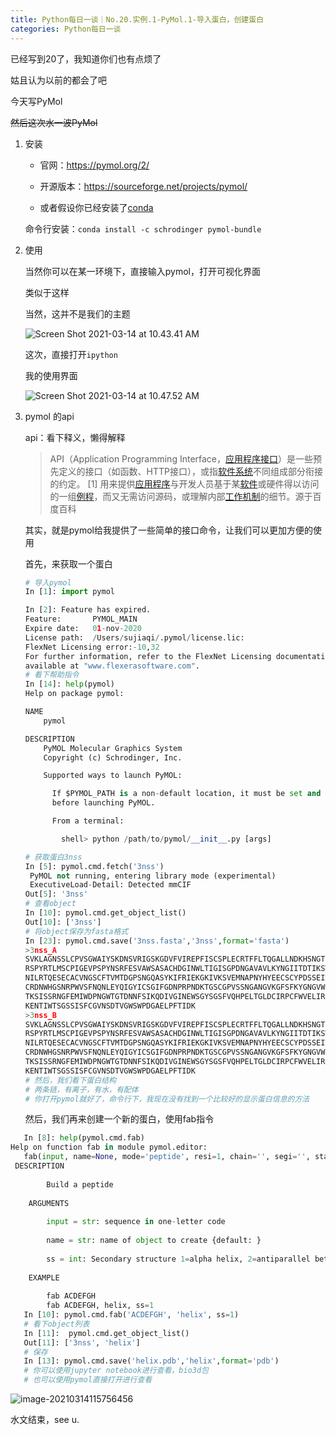 ```yaml
---
title: Python每日一谈｜No.20.实例.1-PyMol.1-导入蛋白，创建蛋白
categories: Python每日一谈
---
```


已经写到20了，我知道你们也有点烦了

姑且认为以前的都会了吧

今天写PyMol

~~然后这次水一波PyMol~~

1. 安装

   + 官网：https://pymol.org/2/
   + 开源版本：https://sourceforge.net/projects/pymol/

   + 或者假设你已经安装了[conda](https://mirrors.tuna.tsinghua.edu.cn/help/anaconda/)

   ​        命令行安装：`conda install -c schrodinger pymol-bundle`

   

2. 使用

   当然你可以在某一环境下，直接输入pymol，打开可视化界面
   
   类似于这样
   
   当然，这并不是我们的主题
   
   ![Screen Shot 2021-03-14 at 10.43.41 AM](https://gitee.com/luskyqi/markdown-png/raw/master/uPic/Screen%20Shot%202021-03-14%20at%2010.43.41%20AM-5689935.png)

   这次，直接打开`ipython`

   我的使用界面

   ![Screen Shot 2021-03-14 at 10.47.52 AM](https://gitee.com/luskyqi/markdown-png/raw/master/uPic/Screen%20Shot%202021-03-14%20at%2010.47.52%20AM.png)

3. pymol 的api

   api：看下释义，懒得解释

   > API（Application Programming Interface，[应用程序接口](https://baike.baidu.com/item/应用程序接口/10418844)）是一些预先定义的接口（如函数、HTTP接口），或指[软件系统](https://baike.baidu.com/item/软件系统/224122)不同组成部分衔接的约定。 [1] 用来提供[应用程序](https://baike.baidu.com/item/应用程序)与开发人员基于某[软件](https://baike.baidu.com/item/软件)或硬件得以访问的一组[例程](https://baike.baidu.com/item/例程/2390628)，而又无需访问源码，或理解内部[工作机制](https://baike.baidu.com/item/工作机制/9905789)的细节。源于百度百科

   其实，就是pymol给我提供了一些简单的接口命令，让我们可以更加方便的使用

   首先，来获取一个蛋白

   ```python
   # 导入pymol
   In [1]: import pymol
   
   In [2]: Feature has expired.
   Feature:       PYMOL_MAIN
   Expire date:   01-nov-2020
   License path:  /Users/sujiaqi/.pymol/license.lic:
   FlexNet Licensing error:-10,32
   For further information, refer to the FlexNet Licensing documentation,
   available at "www.flexerasoftware.com".
   # 看下帮助指令
   In [14]: help(pymol)
   Help on package pymol:
   
   NAME
       pymol
   
   DESCRIPTION
       PyMOL Molecular Graphics System
       Copyright (c) Schrodinger, Inc.
   
       Supported ways to launch PyMOL:
   
         If $PYMOL_PATH is a non-default location, it must be set and exported
         before launching PyMOL.
   
         From a terminal:
   
           shell> python /path/to/pymol/__init__.py [args]
   
   # 获取蛋白3nss
   In [5]: pymol.cmd.fetch('3nss')
    PyMOL not running, entering library mode (experimental)
    ExecutiveLoad-Detail: Detected mmCIF
   Out[5]: '3nss'
   # 查看object 
   In [10]: pymol.cmd.get_object_list()
   Out[10]: ['3nss']
   # 将object保存为fasta格式
   In [23]: pymol.cmd.save('3nss.fasta','3nss',format='fasta')
   >3nss_A
   SVKLAGNSSLCPVSGWAIYSKDNSVRIGSKGDVFVIREPFISCSPLECRTFFLTQGALLNDKHSNGTIKD
   RSPYRTLMSCPIGEVPSPYNSRFESVAWSASACHDGINWLTIGISGPDNGAVAVLKYNGIITDTIKSWRN
   NILRTQESECACVNGSCFTVMTDGPSNGQASYKIFRIEKGKIVKSVEMNAPNYHYEECSCYPDSSEITCV
   CRDNWHGSNRPWVSFNQNLEYQIGYICSGIFGDNPRPNDKTGSCGPVSSNGANGVKGFSFKYGNGVWIGR
   TKSISSRNGFEMIWDPNGWTGTDNNFSIKQDIVGINEWSGYSGSFVQHPELTGLDCIRPCFWVELIRGRP
   KENTIWTSGSSISFCGVNSDTVGWSWPDGAELPFTIDK
   >3nss_B
   SVKLAGNSSLCPVSGWAIYSKDNSVRIGSKGDVFVIREPFISCSPLECRTFFLTQGALLNDKHSNGTIKD
   RSPYRTLMSCPIGEVPSPYNSRFESVAWSASACHDGINWLTIGISGPDNGAVAVLKYNGIITDTIKSWRN
   NILRTQESECACVNGSCFTVMTDGPSNGQASYKIFRIEKGKIVKSVEMNAPNYHYEECSCYPDSSEITCV
   CRDNWHGSNRPWVSFNQNLEYQIGYICSGIFGDNPRPNDKTGSCGPVSSNGANGVKGFSFKYGNGVWIGR
   TKSISSRNGFEMIWDPNGWTGTDNNFSIKQDIVGINEWSGYSGSFVQHPELTGLDCIRPCFWVELIRGRP
   KENTIWTSGSSISFCGVNSDTVGWSWPDGAELPFTIDK
   # 然后，我们看下蛋白结构
   # 两条链，有离子，有水，有配体
   # 你打开pymol就好了，命令行下，我现在没有找到一个比较好的显示蛋白信息的方法
   
   ```
   
   
   
   然后，我们再来创建一个新的蛋白，使用fab指令
   
```python
   In [8]: help(pymol.cmd.fab)
Help on function fab in module pymol.editor:
   fab(input, name=None, mode='peptide', resi=1, chain='', segi='', state=-1, dir=1, hydro=-1, ss=0, async_=0, quiet=1, _self=<module 'pymol.cmd' from '/Users/sujiaqi/miniconda3/envs/py3/lib/python3.7/site-packages/pymol/cmd.py'>, **kwargs)
 DESCRIPTION
   
        Build a peptide
    
    ARGUMENTS
    
        input = str: sequence in one-letter code
    
        name = str: name of object to create {default: }
    
        ss = int: Secondary structure 1=alpha helix, 2=antiparallel beta, 3=parallel beta, 4=flat
    
    EXAMPLE
    
        fab ACDEFGH
        fab ACDEFGH, helix, ss=1
   In [10]: pymol.cmd.fab('ACDEFGH', 'helix', ss=1)
   # 看下object列表
   In [11]:  pymol.cmd.get_object_list()
   Out[11]: ['3nss', 'helix']
   # 保存
   In [13]: pymol.cmd.save('helix.pdb','helix',format='pdb')
   # 你可以使用jupyter notebook进行查看，bio3d包
   # 也可以使用pymol直接打开进行查看
```

   ![image-20210314115756456](https://gitee.com/luskyqi/markdown-png/raw/master/uPic/image-20210314115756456.png)

水文结束，see u.